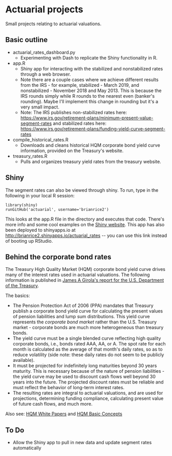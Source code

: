 # Actuarial projects

Small projects relating to actuarial valuations.

## Basic outline

* actuarial_rates_dashboard.py
  * Experimenting with Dash to replicate the Shiny functionality in R.
* app.R
  * Shiny app for interacting with the stabilized and nonstabilized rates through a web browser.
  * Note there are a couple cases where we achieve different results from the IRS - for example, stabilized - March 2019, and nonstabilized - November 2018 and May 2013. This is because the IRS rounds simply while R rounds to the nearest even (banker's rounding). Maybe I'll implement this change in rounding but it's a very small impact.
  * Note: The IRS publishes non-stabilized rates here: https://www.irs.gov/retirement-plans/minimum-present-value-segment-rates
and stabilized rates here: https://www.irs.gov/retirement-plans/funding-yield-curve-segment-rates
* compile_historical_rates.R
  * Downloads and cleans historical HQM corporate bond yield curve information, provided on the Treasury's website.
* treasury_rates.R
  * Pulls and organizes treasury yield rates from the treasury website.

## Shiny

The segment rates can also be viewed through shiny. To run, type in the following in your local R session:

```
library(shiny)
runGitHub('actuarial', username='brianrice2')
```

This looks at the app.R file in the directory and executes that code. There's more info and some cool examples on the [Shiny website][4]. This app has also been deployed to shinyapps.io at http://brianrice2.shinyapps.io/actuarial_rates -- you can use this link instead of booting up RStudio.

## Behind the corporate bond rates

The Treasury High Quality Market (HQM) corporate bond yield curve drives many of the interest rates used in actuarial valuations. The following information is published in [James A Girola's report for the U.S. Department of the Treasury][1].

The basics:

* The Pension Protection Act of 2006 (PPA) mandates that Treasury publish a corporate bond yield curve for calculating the present values of pension liabilities and lump sum distributions. This yield curve represents the *corporate bond market* rather than the U.S. Treasury market - corporate bonds are much more heterogeneous than treasury bonds.
* The yield curve must be a single blended curve reflecting high quality corporate bonds, i.e., bonds rated AAA, AA, or A. The spot rate for each month is calculated as the average of that month's daily rates, so as to reduce volatility (side note: these daily rates do not seem to be publicly available).
* It must be projected for indefinitely long maturities beyond 30 years maturity. This is necessary because of the nature of pension liabilities - the yield curve may be used to discount cash flows well beyond 30 years into the future. The projected discount rates must be reliable and must reflect the behavior of long-term interest rates.
* The resulting rates are integral to actuarial valuations, and are used for projections, determining funding compliance, calculating present value of future cash flows, and much more.


Also see: [HQM White Papers][2] and [HQM Basic Concepts][3]

[1]: https://www.treasury.gov/resource-center/economic-policy/corp-bond-yield/Documents/hqm_pres.pdf
[2]: https://www.treasury.gov/resource-center/economic-policy/corp-bond-yield/Documents/pension_yieldcurve_020705.pdf
[3]: https://www.treasury.gov/resource-center/economic-policy/corp-bond-yield/Documents/ycp_oct2011.pdf
[4]: https://shiny.rstudio.com

## To Do

* Allow the Shiny app to pull in new data and update segment rates automatically